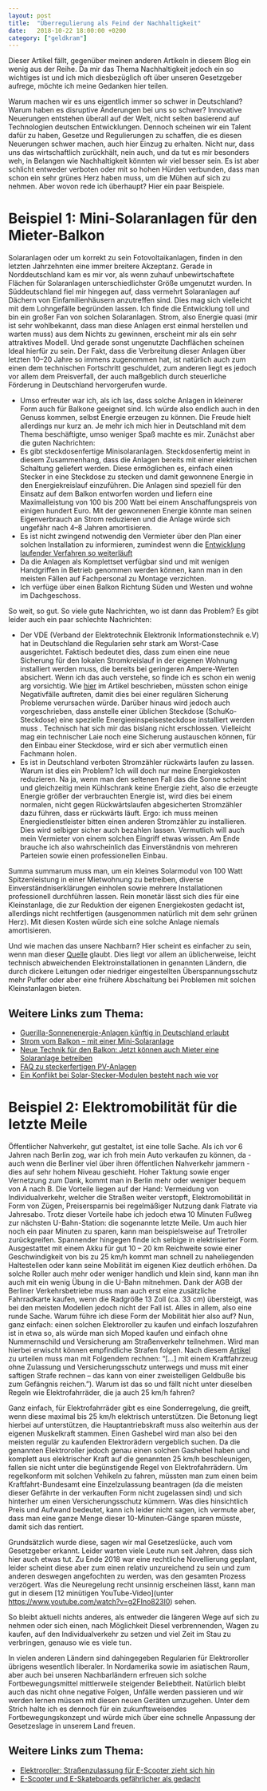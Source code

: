 ```yaml
---
layout: post
title:  "Überregulierung als Feind der Nachhaltigkeit"
date:   2018-10-22 18:00:00 +0200
category: ["geldkram"]
---
```


Dieser Artikel fällt, gegenüber meinen anderen Artikeln in diesem Blog ein wenig aus der Reihe. Da mir das Thema Nachhaltigkeit jedoch ein so wichtiges ist und ich mich diesbezüglich oft über unseren Gesetzgeber aufrege, möchte ich meine Gedanken hier teilen.

Warum machen wir es uns eigentlich immer so schwer in Deutschland? Warum haben es disruptive Änderungen bei uns so schwer? Innovative Neuerungen entstehen überall auf der Welt, nicht selten basierend auf Technologien deutschen Entwicklungen. Dennoch scheinen wir ein Talent dafür zu haben, Gesetze und Regulierungen zu schaffen, die es diesen Neuerungen schwer machen, auch hier Einzug zu erhalten. Nicht nur, dass uns das wirtschaftlich zurückhält, nein auch, und da tut es mir besonders weh, in Belangen wie Nachhaltigkeit könnten wir viel besser sein. Es ist aber schlicht entweder verboten oder mit so hohen Hürden verbunden, dass man schon ein sehr grünes Herz haben muss, um die Mühen auf sich zu nehmen. Aber wovon rede ich überhaupt? Hier ein paar Beispiele.

# Beispiel 1: Mini-Solaranlagen für den Mieter-Balkon

Solaranlagen oder um korrekt zu sein Fotovoltaikanlagen, finden in den letzten Jahrzehnten eine immer breitere Akzeptanz. Gerade in Norddeutschland kam es mir vor, als wenn zuhauf unbewirtschaftete Flächen für Solaranlagen unterschiedlichster Größe umgenutzt wurden. In Süddeutschland fiel mir hingegen auf, dass vermehrt Solaranlagen auf Dächern von Einfamilienhäusern anzutreffen sind. Dies mag sich vielleicht mit dem Lohngefälle begründen lassen. Ich finde die Entwicklung toll und bin ein großer Fan von solchen Solaranlagen. Strom, also Energie quasi (mir ist sehr wohlbekannt, dass man diese Anlagen erst einmal herstellen und warten muss) aus dem Nichts zu gewinnen, erscheint mir als ein sehr attraktives Modell. Und gerade sonst ungenutzte Dachflächen scheinen Ideal hierfür zu sein. Der Fakt, dass die Verbreitung dieser Anlagen über letzten 10–20 Jahre so immens zugenommen hat, ist natürlich auch zum einen dem technischen Fortschritt geschuldet, zum anderen liegt es jedoch vor allem dem Preisverfall, der auch maßgeblich durch steuerliche Förderung in Deutschland hervorgerufen wurde.

* Umso erfreuter war ich, als ich las, dass solche Anlagen in kleinerer Form auch für Balkone geeignet sind. Ich würde also endlich auch in den Genuss kommen, selbst Energie erzeugen zu können. Die Freude hielt allerdings nur kurz an. Je mehr ich mich hier in Deutschland mit dem Thema beschäftigte, umso weniger Spaß machte es mir. Zunächst aber die guten Nachrichten:
* Es gibt steckdosenfertige Minisolaranlagen. Steckdosenfertig meint in diesem Zusammenhang, dass die Anlagen bereits mit einer elektrischen Schaltung geliefert werden. Diese ermöglichen es, einfach einen Stecker in eine Steckdose zu stecken und damit gewonnene Energie in den Energiekreislauf einzuführen. Die Anlagen sind speziell für den Einsatz auf dem Balkon entworfen worden und liefern eine Maximalleistung von 100 bis 200 Watt bei einem Anschaffungspreis von einigen hundert Euro. Mit der gewonnenen Energie könnte man seinen Eigenverbrauch an Strom reduzieren und die Anlage würde sich ungefähr nach 4–8 Jahren amortisieren.
* Es ist nicht zwingend notwendig den Vermieter über den Plan einer solchen Installation zu informieren, zumindest wenn die [Entwicklung laufender Verfahren so weiterläuft](https://aiomag.de/strom-vom-balkon-mit-einer-mini-solaranlage-2978)  
* Da die Anlagen als Komplettset verfügbar sind und mit wenigen Handgriffen in Betrieb genommen werden können, kann man in den meisten Fällen auf Fachpersonal zu Montage verzichten.
* Ich verfüge über einen Balkon Richtung Süden und Westen und wohne im Dachgeschoss.


So weit, so gut. So viele gute Nachrichten, wo ist dann das Problem? Es gibt leider auch ein paar schlechte Nachrichten:

* Der VDE (Verband der Elektrotechnik Elektronik Informationstechnik e.V) hat in Deutschland die Regularien sehr stark am Worst-Case ausgerichtet. Faktisch bedeutet dies, dass zum einen eine neue Sicherung für den lokalen Stromkreislauf in der eigenen Wohnung installiert werden muss, die bereits bei geringeren Ampere-Werten absichert. Wenn ich das auch verstehe, so finde ich es schon ein wenig arg vorsichtig. Wie [hier](https://www.pv-magazine.de/2018/06/14/ein-konflikt-bei-solar-stecker-modulen-besteht-nach-wie-vor/) im Artikel beschrieben, müssten schon einige Negativfälle auftreten, damit dies bei einer regulären Sicherung Probleme verursachen würde. Darüber hinaus wird jedoch auch vorgeschrieben, dass anstelle einer üblichen Steckdose (SchuKo-Steckdose) eine spezielle Energieeinspeisesteckdose installiert werden muss . Technisch hat sich mir das bislang nicht erschlossen. Vielleicht mag ein technischer Laie noch eine Sicherung austauschen können, für den Einbau einer Steckdose, wird er sich aber vermutlich einen Fachmann holen.
* Es ist in Deutschland verboten Stromzähler rückwärts laufen zu lassen. Warum ist dies ein Problem? Ich will doch nur meine Energiekosten reduzieren. Na ja, wenn man den seltenen Fall das die Sonne scheint und gleichzeitig mein Kühlschrank keine Energie zieht, also die erzeugte Energie größer der verbrauchten Energie ist,  wird dies bei einem normalen, nicht gegen Rückwärtslaufen abgesicherten Stromzähler dazu führen, dass er rückwärts läuft. Ergo: ich muss meinen Energiedienstleister bitten einen anderen Stromzähler zu installieren. Dies wird selbiger sicher auch bezahlen lassen. Vermutlich will auch mein Vermieter von einem solchen Eingriff etwas wissen. Am Ende brauche ich also wahrscheinlich das Einverständnis von mehreren Parteien sowie einen professionellen Einbau.


Summa summarum muss man, um ein kleines Solarmodul von 100 Watt Spitzenleistung in einer Mietwohnung zu betreiben, diverse Einverständniserklärungen einholen sowie mehrere Installationen professionell durchführen lassen. Rein monetär lässt sich dies für eine Kleinstanlage, die zur Reduktion der eigenen Energiekosten gedacht ist, allerdings nicht rechtfertigen (ausgenommen natürlich mit dem sehr grünen Herz). Mit diesen Kosten würde sich eine solche Anlage niemals amortisieren.

Und wie machen das unsere Nachbarn? Hier scheint es einfacher zu sein, wenn man dieser [Quelle](https://www.pv-magazine.de/2018/06/14/ein-konflikt-bei-solar-stecker-modulen-besteht-nach-wie-vor/) glaubt. Dies liegt vor allem an üblicherweise, leicht technisch abweichenden Elektroinstallationen in genannten Ländern, die durch dickere Leitungen oder niedriger eingestellten Überspannungsschutz mehr Puffer oder aber eine frühere Abschaltung bei Problemen mit solchen Kleinstanlagen bieten.

## Weitere Links zum Thema:

* [Guerilla-Sonnenenergie-Anlagen künftig in Deutschland erlaubt](https://www.heise.de/tp/features/Guerilla-Sonnenenergie-Anlagen-kuenftig-in-Deutschland-erlaubt-3875632.html) 
* [Strom vom Balkon – mit einer Mini-Solaranlage](https://aiomag.de/strom-vom-balkon-mit-einer-mini-solaranlage-2978)
* [Neue Technik für den Balkon: Jetzt können auch Mieter eine Solaranlage betreiben](https://www.focus.de/immobilien/energiesparen/solaranlage-auf-dem-balkon-das-muessen-sie-wissen_id_8338868.html)
* [FAQ zu steckerfertigen PV-Anlagen](https://www.vde.com/de/fnn/themen/tar/tar-niederspannung/erzeugungsanlagen-steckdose)
* [Ein Konflikt bei Solar-Stecker-Modulen besteht nach wie vor](https://www.pv-magazine.de/2018/06/14/ein-konflikt-bei-solar-stecker-modulen-besteht-nach-wie-vor/)

# Beispiel 2: Elektromobilität für die letzte Meile

Öffentlicher Nahverkehr, gut gestaltet, ist eine tolle Sache. Als ich vor 6 Jahren nach Berlin zog, war ich froh mein Auto verkaufen zu können, da - auch wenn die Berliner viel über ihren öffentlichen Nahverkehr jammern - dies auf sehr hohem Niveau geschieht. Hoher Taktung sowie enger Vernetzung zum Dank, kommt man in Berlin mehr oder weniger bequem von A nach B. Die Vorteile liegen auf der Hand: Vermeidung von Individualverkehr, welcher die Straßen weiter verstopft, Elektromobilität in Form von Zügen, Preisersparnis bei regelmäßiger Nutzung dank Flatrate via Jahresabo. Trotz dieser Vorteile habe ich jedoch etwa 10 Minuten Fußweg zur nächsten U-Bahn-Station: die sogenannte letzte Meile. Um auch hier noch ein paar Minuten zu sparen, kann man beispielsweise auf Tretroller zurückgreifen. Spannender hingegen finde ich selbige in elektrisierter Form. Ausgestattet mit einem Akku für gut 10 – 20 km Reichweite sowie einer Geschwindigkeit von bis zu 25 km/h kommt man schnell zu naheliegenden Haltestellen oder kann seine Mobilität im eigenen Kiez deutlich erhöhen. Da solche Roller auch mehr oder weniger handlich und klein sind, kann man ihn auch mit ein wenig Übung in die U-Bahn mitnehmen. Dank der AGB der Berliner Verkehrsbetriebe muss man auch erst eine zusätzliche Fahrradkarte kaufen, wenn die Radgröße 13 Zoll (ca. 33 cm) übersteigt, was bei den meisten Modellen jedoch nicht der Fall ist. Alles in allem, also eine runde Sache. Warum führe ich diese Form der Mobilität hier also auf? Nun, ganz einfach: einen solchen Elektroroller zu kaufen und einfach loszufahren ist in etwa so, als würde man sich Moped kaufen und einfach ohne Nummernschild und Versicherung am Straßenverkehr teilnehmen. Wird man hierbei erwischt können empfindliche Strafen folgen. Nach diesem [Artikel](https://aiomag.de/elektroroller-strassenzulassung-fuer-e-scooter-zieht-sich-hin-11175) zu urteilen  muss man mit Folgendem rechnen: “[…] mit einem Kraftfahrzeug ohne Zulassung und Versicherungsschutz unterwegs und muss mit einer saftigen Strafe rechnen – das kann von einer zweistelligen Geldbuße bis zum Gefängnis reichen.”). Warum ist das so und fällt nicht unter dieselben Regeln wie Elektrofahrräder, die ja auch 25 km/h fahren?

Ganz einfach, für Elektrofahrräder gibt es eine Sonderregelung, die greift, wenn diese maximal bis 25 km/h elektrisch unterstützen. Die Betonung liegt hierbei auf unterstützen, die Hauptantriebskraft muss also weiterhin aus der eigenen Muskelkraft stammen. Einen Gashebel wird man also bei den meisten regulär zu kaufenden Elektrorädern vergeblich suchen.
Da die genannten Elektroroller jedoch genau einen solchen Gashebel haben und komplett aus elektrischer Kraft auf die genannten 25 km/h beschleunigen, fallen sie nicht unter die begünstigende Regel von Elektrofahrrädern. Um regelkonform mit solchen Vehikeln zu fahren, müssten man zum einen beim Kraftfahrt-Bundesamt eine Einzelzulassung beantragen (da die meisten dieser Gefährte in der verkauften Form nicht zugelassen sind) und sich hinterher um einen Versicherungsschutz kümmern. Was dies hinsichtlich Preis und Aufwand bedeutet, kann ich leider nicht sagen, ich vermute aber, dass man eine ganze Menge dieser 10-Minuten-Gänge sparen müsste, damit sich das rentiert.

Grundsätzlich wurde diese, sagen wir mal Gesetzeslücke, auch vom Gesetzgeber erkannt. Leider warten viele Leute nun seit Jahren, dass sich hier auch etwas tut. Zu Ende 2018 war eine rechtliche Novellierung geplant, leider scheint diese aber zum einen relativ unzureichend zu sein und zum anderen deswegen angefochten zu werden, was den gesamten Prozess verzögert. Was die Neuregelung recht unsinnig erscheinen lässt, kann man gut in diesem [12 minütigen YouTube-Video](unter https://www.youtube.com/watch?v=g2FIno823I0) sehen.

So bleibt aktuell nichts anderes, als entweder die längeren Wege auf sich zu nehmen oder sich einen, nach Möglichkeit Diesel verbrennenden, Wagen zu kaufen, auf den Individualverkehr zu setzen und viel Zeit im Stau zu verbringen, genauso wie es viele tun.

In vielen anderen Ländern sind dahingegeben Regularien für Elektroroller übrigens wesentlich liberaler. In Nordamerika sowie im asiatischen Raum, aber auch bei unseren Nachbarländern erfreuen sich solche Fortbewegungsmittel mittlerweile steigender Beliebtheit. Natürlich bleibt auch das nicht ohne negative Folgen, Unfälle werden passieren und wir werden lernen müssen mit diesen neuen Geräten umzugehen. Unter dem Strich halte ich es dennoch für ein zukunftsweisendes Fortbewegungskonzept und würde mich über eine schnelle Anpassung der Gesetzeslage in unserem Land freuen.

## Weitere Links zum Thema:

* [Elektroroller: Straßenzulassung für E-Scooter zieht sich hin](https://aiomag.de/elektroroller-strassenzulassung-fuer-e-scooter-zieht-sich-hin-11175) 
* [E-Scooter und E-Skateboards gefährlicher als gedacht](https://www.deutschlandfunk.de/e-scooter-und-e-skateboards-gefaehrlicher-als-gedacht.697.de.html?dram:article_id=373848)


